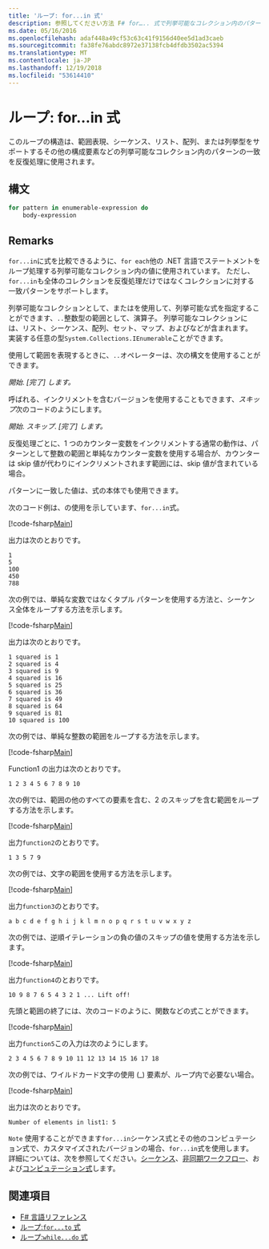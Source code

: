 ```yaml
---
title: 'ループ: for...in 式'
description: 参照してください方法 F# for….. 式で列挙可能なコレクション内のパターンの一致を反復処理するループ コンストラクトが使用されます。
ms.date: 05/16/2016
ms.openlocfilehash: adaf448a49cf53c63c41f9156d40ee5d1ad3caeb
ms.sourcegitcommit: fa38fe76abdc8972e37138fcb4dfdb3502ac5394
ms.translationtype: MT
ms.contentlocale: ja-JP
ms.lasthandoff: 12/19/2018
ms.locfileid: "53614410"
---
```

# <a name="loops-forin-expression"></a>ループ: for...in 式

このループの構造は、範囲表現、シーケンス、リスト、配列、または列挙型をサポートするその他の構成要素などの列挙可能なコレクション内のパターンの一致を反復処理に使用されます。

## <a name="syntax"></a>構文

```fsharp
for pattern in enumerable-expression do
    body-expression
```

## <a name="remarks"></a>Remarks

`for...in`に式を比較できるように、`for each`他の .NET 言語でステートメントをループ処理する列挙可能なコレクション内の値に使用されています。 ただし、`for...in`も全体のコレクションを反復処理だけではなくコレクションに対する一致パターンをサポートします。

列挙可能なコレクションとして、またはを使用して、列挙可能な式を指定することができます、`..`整数型の範囲として、演算子。 列挙可能なコレクションには、リスト、シーケンス、配列、セット、マップ、およびなどが含まれます。 実装する任意の型`System.Collections.IEnumerable`ことができます。

使用して範囲を表現するときに、`..`オペレーターは、次の構文を使用することができます。

*開始*. *[完了] します。*

呼ばれる、インクリメントを含むバージョンを使用することもできます、*スキップ*次のコードのようにします。

*開始*. *スキップ*. *[完了] します。*

反復処理ごとに、1 つのカウンター変数をインクリメントする通常の動作は、パターンとして整数の範囲と単純なカウンター変数を使用する場合が、カウンターは skip 値が代わりにインクリメントされます範囲には、skip 値が含まれている場合。

パターンに一致した値は、式の本体でも使用できます。

次のコード例は、の使用を示しています、`for...in`式。

[!code-fsharp[Main](../../../samples/snippets/fsharp/lang-ref-2/snippet5201.fs)]

出力は次のとおりです。

```
1
5
100
450
788
```

次の例では、単純な変数ではなくタプル パターンを使用する方法と、シーケンス全体をループする方法を示します。

[!code-fsharp[Main](../../../samples/snippets/fsharp/lang-ref-2/snippet5202.fs)]

出力は次のとおりです。

```
1 squared is 1
2 squared is 4
3 squared is 9
4 squared is 16
5 squared is 25
6 squared is 36
7 squared is 49
8 squared is 64
9 squared is 81
10 squared is 100
```

次の例では、単純な整数の範囲をループする方法を示します。

[!code-fsharp[Main](../../../samples/snippets/fsharp/lang-ref-2/snippet5203.fs)]

Function1 の出力は次のとおりです。

```
1 2 3 4 5 6 7 8 9 10
```

次の例では、範囲の他のすべての要素を含む、2 のスキップを含む範囲をループする方法を示します。

[!code-fsharp[Main](../../../samples/snippets/fsharp/lang-ref-2/snippet5204.fs)]

出力`function2`のとおりです。

```
1 3 5 7 9
```

次の例では、文字の範囲を使用する方法を示します。

[!code-fsharp[Main](../../../samples/snippets/fsharp/lang-ref-2/snippet5205.fs)]

出力`function3`のとおりです。

```
a b c d e f g h i j k l m n o p q r s t u v w x y z
```

次の例では、逆順イテレーションの負の値のスキップの値を使用する方法を示します。

[!code-fsharp[Main](../../../samples/snippets/fsharp/lang-ref-2/snippet5208.fs)]

出力`function4`のとおりです。

```
10 9 8 7 6 5 4 3 2 1 ... Lift off!
```

先頭と範囲の終了には、次のコードのように、関数などの式ことができます。

[!code-fsharp[Main](../../../samples/snippets/fsharp/lang-ref-2/snippet5206.fs)]

出力`function5`この入力は次のようにします。

```
2 3 4 5 6 7 8 9 10 11 12 13 14 15 16 17 18
```

次の例では、ワイルドカード文字の使用 (\_) 要素が、ループ内で必要ない場合。

[!code-fsharp[Main](../../../samples/snippets/fsharp/lang-ref-2/snippet5207.fs)]

出力は次のとおりです。

```
Number of elements in list1: 5
```

`Note` 使用することができます`for...in`シーケンス式とその他のコンピュテーション式で、カスタマイズされたバージョンの場合、`for...in`式を使用します。 詳細については、次を参照してください。[シーケンス](sequences.md)、[非同期ワークフロー](asynchronous-workflows.md)、および[コンピュテーション式](computation-expressions.md)します。

## <a name="see-also"></a>関連項目

- [F# 言語リファレンス](index.md)
- [ループ:`for...to` 式](loops-for-to-expression.md)
- [ループ:`while...do` 式](loops-while-do-expression.md)